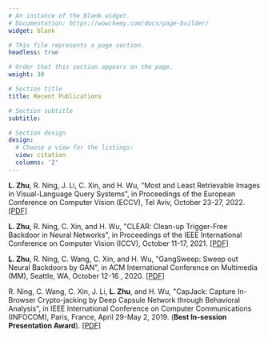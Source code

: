 ```yaml
---
# An instance of the Blank widget.
# Documentation: https://wowchemy.com/docs/page-builder/
widget: blank

# This file represents a page section.
headless: true

# Order that this section appears on the page.
weight: 30

# Section title
title: Recent Publications

# Section subtitle
subtitle: 

# Section design
design:
  # Choose a view for the listings:
  view: citation
  columns: '2'
---
```


**L. Zhu**, R. Ning, J. Li, C. Xin, and H. Wu, "Most and Least Retrievable Images in Visual-Language Query Systems", in Proceedings of the European Conference on Computer Vision (ECCV), Tel Aviv, October 23-27, 2022. [[PDF]](https://link.springer.com/chapter/10.1007/978-3-031-19836-6_1)

**L. Zhu**, R. Ning, C. Xin, and H. Wu, "CLEAR: Clean-up Trigger-Free Backdoor in Neural Networks", in Proceedings of the IEEE International Conference on Computer Vision (ICCV), October 11-17, 2021. [[PDF]](https://openaccess.thecvf.com/content/ICCV2021/papers/Zhu_CLEAR_Clean-Up_Sample-Targeted_Backdoor_in_Neural_Networks_ICCV_2021_paper.pdf)

**L. Zhu**, R. Ning, C. Wang, C. Xin, and H. Wu, "GangSweep: Sweep out Neural Backdoors by GAN", in ACM International Conference on Multimedia (MM), Seattle, WA, October 12-16 , 2020. [[PDF]](https://dl.acm.org/doi/pdf/10.1145/3394171.3413546)

R. Ning, C. Wang, C. Xin, J. Li, **L. Zhu**, and H. Wu, "CapJack: Capture In-Browser Crypto-jacking by Deep Capsule Network through Behavioral Analysis", in IEEE International Conference on Computer Communications (INFOCOM), Paris, France, April 29-May 2, 2019. (**Best In-session Presentation Award**). [[PDF]](https://www.lions.odu.edu/~h1wu/paper/infocom19.pdf)
